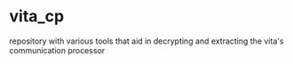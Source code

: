 # vita_cp
repository with various tools that aid in decrypting and extracting the vita's communication processor
